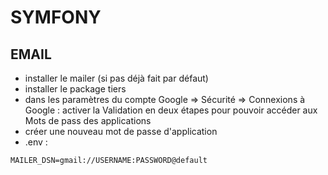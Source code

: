 # SYMFONY

## EMAIL

- installer le mailer (si pas déjà fait par défaut)
- installer le package tiers
- dans les paramètres du compte Google => Sécurité => Connexions à Google : activer la Validation en deux étapes pour pouvoir accéder aux Mots de pass des applications
- créer une nouveau mot de passe d'application
- .env :
```
MAILER_DSN=gmail://USERNAME:PASSWORD@default
```

